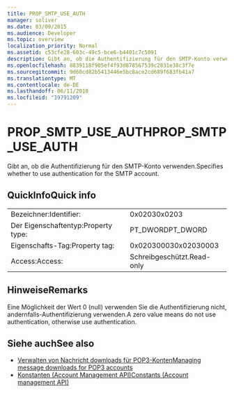 ```yaml
---
title: PROP_SMTP_USE_AUTH
manager: soliver
ms.date: 03/09/2015
ms.audience: Developer
ms.topic: overview
localization_priority: Normal
ms.assetid: c53cfe28-603c-49c5-bce6-b4401c7c5091
description: Gibt an, ob die Authentifizierung für den SMTP-Konto verwenden.
ms.openlocfilehash: 8839118f905ef4f93d878567539c2831e38c3f7e
ms.sourcegitcommit: 9d60cd82b5413446e5bc8ace2cd689f683fb41a7
ms.translationtype: MT
ms.contentlocale: de-DE
ms.lasthandoff: 06/11/2018
ms.locfileid: "19791209"
---
```

# <a name="propsmtpuseauth"></a><span data-ttu-id="5a619-103">PROP_SMTP_USE_AUTH</span><span class="sxs-lookup"><span data-stu-id="5a619-103">PROP_SMTP_USE_AUTH</span></span>

<span data-ttu-id="5a619-104">Gibt an, ob die Authentifizierung für den SMTP-Konto verwenden.</span><span class="sxs-lookup"><span data-stu-id="5a619-104">Specifies whether to use authentication for the SMTP account.</span></span>
  
## <a name="quick-info"></a><span data-ttu-id="5a619-105">QuickInfo</span><span class="sxs-lookup"><span data-stu-id="5a619-105">Quick info</span></span>

|||
|:-----|:-----|
|<span data-ttu-id="5a619-106">Bezeichner:</span><span class="sxs-lookup"><span data-stu-id="5a619-106">Identifier:</span></span>  <br/> |<span data-ttu-id="5a619-107">0x0203</span><span class="sxs-lookup"><span data-stu-id="5a619-107">0x0203</span></span>  <br/> |
|<span data-ttu-id="5a619-108">Der Eigenschaftentyp:</span><span class="sxs-lookup"><span data-stu-id="5a619-108">Property type:</span></span>  <br/> |<span data-ttu-id="5a619-109">PT_DWORD</span><span class="sxs-lookup"><span data-stu-id="5a619-109">PT_DWORD</span></span>  <br/> |
|<span data-ttu-id="5a619-110">Eigenschafts-Tag:</span><span class="sxs-lookup"><span data-stu-id="5a619-110">Property tag:</span></span>  <br/> |<span data-ttu-id="5a619-111">0x02030003</span><span class="sxs-lookup"><span data-stu-id="5a619-111">0x02030003</span></span>  <br/> |
|<span data-ttu-id="5a619-112">Access:</span><span class="sxs-lookup"><span data-stu-id="5a619-112">Access:</span></span>  <br/> |<span data-ttu-id="5a619-113">Schreibgeschützt.</span><span class="sxs-lookup"><span data-stu-id="5a619-113">Read-only</span></span>  <br/> |
   
## <a name="remarks"></a><span data-ttu-id="5a619-114">Hinweise</span><span class="sxs-lookup"><span data-stu-id="5a619-114">Remarks</span></span>

<span data-ttu-id="5a619-115">Eine Möglichkeit der Wert 0 (null) verwenden Sie die Authentifizierung nicht, andernfalls-Authentifizierung verwenden.</span><span class="sxs-lookup"><span data-stu-id="5a619-115">A zero value means do not use authentication, otherwise use authentication.</span></span>
  
## <a name="see-also"></a><span data-ttu-id="5a619-116">Siehe auch</span><span class="sxs-lookup"><span data-stu-id="5a619-116">See also</span></span>

- [<span data-ttu-id="5a619-117">Verwalten von Nachricht downloads für POP3-Konten</span><span class="sxs-lookup"><span data-stu-id="5a619-117">Managing message downloads for POP3 accounts</span></span>](managing-message-downloads-for-pop3-accounts.md) 
- [<span data-ttu-id="5a619-118">Konstanten (Account Management API)</span><span class="sxs-lookup"><span data-stu-id="5a619-118">Constants (Account management API)</span></span>](constants-account-management-api.md)

